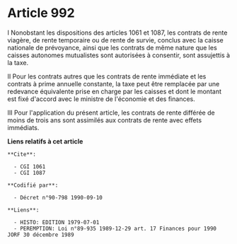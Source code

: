 # Article 992

I Nonobstant les dispositions des articles 1061 et 1087, les contrats de rente viagère, de rente temporaire ou de rente de
survie, conclus avec la caisse nationale de prévoyance, ainsi que les contrats de même nature que les caisses autonomes
mutualistes sont autorisées à consentir, sont assujettis à la taxe.

II Pour les contrats autres que les contrats de rente immédiate et les contrats à prime annuelle constante, la taxe peut être
remplacée par une redevance équivalente prise en charge par les caisses et dont le montant est fixé d'accord avec le ministre
de l'économie et des finances.

III Pour l'application du présent article, les contrats de rente différée de moins de trois ans sont assimilés aux contrats
de rente avec effets immédiats.

**Liens relatifs à cet article**

	**Cite**:

	  - CGI 1061
	  - CGI 1087

	**Codifié par**:

	  - Décret n°90-798 1990-09-10

	**Liens**:

	  - HISTO: EDITION 1979-07-01
	  - PEREMPTION: Loi n°89-935 1989-12-29 art. 17 Finances pour 1990 JORF 30 décembre 1989
